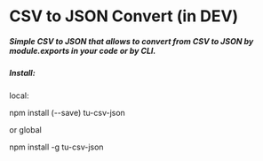 # CSV to JSON Convert (in DEV)


##### Simple CSV to JSON that allows to convert from CSV to JSON by module.exports in your code or by CLI.

##### Install:

local:

  npm install (--save) tu-csv-json

or global

  npm install -g tu-csv-json